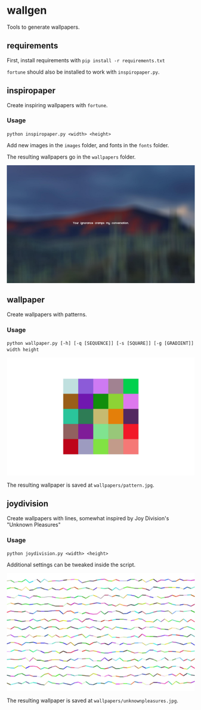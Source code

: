 # wallgen
Tools to generate wallpapers.

## requirements
First, install requirements with `pip install -r requirements.txt`

`fortune` should also be installed to work with `inspiropaper.py`.

## inspiropaper
Create inspiring wallpapers with `fortune`.

### Usage
`python inspiropaper.py <width> <height>`

Add new images in the `images` folder, and fonts in the `fonts` folder.

The resulting wallpapers go in the `wallpapers` folder.

![example image](./wallpapers/your_ignorance_cramps_my_moon2.0-bold.jpg)

## wallpaper
Create wallpapers with patterns.

### Usage
`python wallpaper.py [-h] [-q [SEQUENCE]] [-s [SQUARE]] [-g [GRADIENT]] width height`

![example image](./wallpapers/pattern.jpg)

The resulting wallpaper is saved at `wallpapers/pattern.jpg`.

## joydivision
Create wallpapers with lines, somewhat inspired by Joy Division's "Unknown Pleasures"

### Usage
`python joydivision.py <width> <height>`

Additional settings can be tweaked inside the script.

![example image](./wallpapers/unknownpleasures.jpg)

The resulting wallpaper is saved at `wallpapers/unknownpleasures.jpg`.
